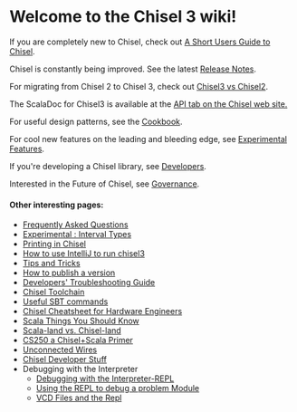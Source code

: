# **Welcome to the Chisel 3 wiki!**

If you are completely new to Chisel, check out [A Short Users Guide to Chisel](Short-Users-Guide-to-Chisel).

Chisel is constantly being improved.  See the latest [Release Notes](release-notes-17-11-09).

For migrating from Chisel 2 to Chisel 3, check out [Chisel3 vs Chisel2](Chisel3-vs-Chisel2).

The ScalaDoc for Chisel3 is available at the [API tab on the Chisel web site.](https://chisel.eecs.berkeley.edu/api/)

For useful design patterns, see the [Cookbook](Cookbook).

For cool new features on the leading and bleeding edge, see [Experimental Features](Experimental-Features).

If you're developing a Chisel library, see [Developers](Developers).

Interested in the Future of Chisel, see [Governance](Governance).

#### Other interesting pages:
* [Frequently Asked Questions](Frequently-Asked-Questions)
* [Experimental : Interval Types](Interval-Type-in-Chisel-Experimental)
* [Printing in Chisel](Printing-in-Chisel)
* [How to use IntelliJ to run chisel3](intellij-setup)
* [Tips and Tricks](tips-and-tricks)
* [How to publish a version](how-to-publish)
* [Developers' Troubleshooting Guide](troubleshooting)
* [Chisel Toolchain](chisel-toolchain)
* [Useful SBT commands](useful-sbt-commands)
* [Chisel Cheatsheet for Hardware Engineers](ChiselSheet)
* [Scala Things You Should Know](Scala-Things-You-Should-Know)
* [Scala-land vs. Chisel-land](Scala-land-vs.-Chisel-land)
* [CS250 a Chisel+Scala Primer](CS250-Chisel+Scala-Primer)
* [Unconnected Wires](Unconnected-Wires)
* [Chisel Developer Stuff](Chisel-Developer-Stuff)
* Debugging with the Interpreter
  * [Debugging with the Interpreter-REPL](Debugging-with-the-Interpreter-REPL-1)
  * [Using the REPL to debug a problem Module](Debugging-with-the-Interpreter-REPL-2)
  * [VCD Files and the Repl](Debugging-with-the-Interpreter-REPL-3)


